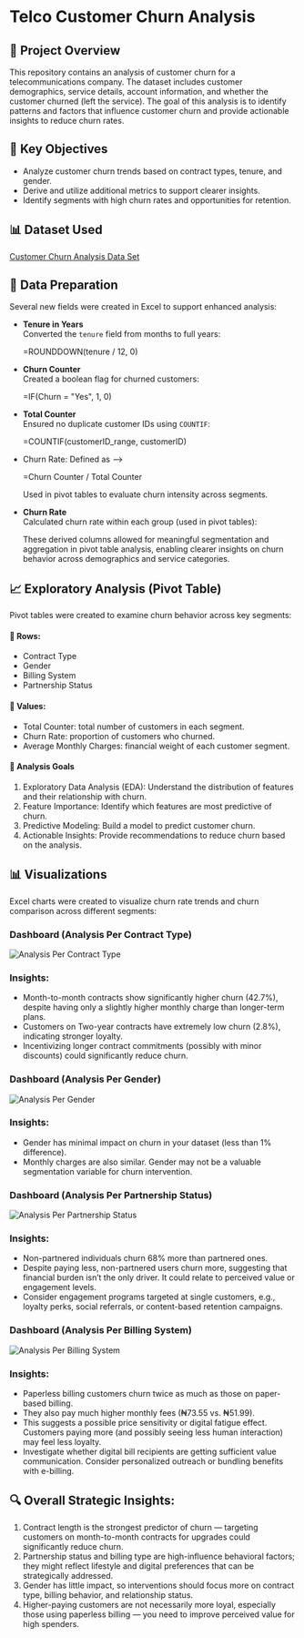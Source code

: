 # Telco Customer Churn Analysis

<!--
## Table of Contents

- ## Table of Contents

- [📂 Project Overview](#-project-overview)
- [Key Objectives](#key-objectives)
- [Data Preparation](#data-preparation)
- [Dataset Used](#dataset-used)
- [Analysis Goals](#analysis-goals)
-->
  
## 📂 Project Overview
This repository contains an analysis of customer churn for a telecommunications company. The dataset includes customer demographics, service details, account information, and whether the customer churned (left the service). The goal of this analysis is to identify patterns and factors that influence customer churn and provide actionable insights to reduce churn rates.

## 🧰 Key Objectives
- Analyze customer churn trends based on contract types, tenure, and gender.
- Derive and utilize additional metrics to support clearer insights.
- Identify segments with high churn rates and opportunities for retention.

## 📊 Dataset Used
<a href="https://github.com/judefrank/CustomerChurnAnalysis/raw/main/Churn%20Analysis%20Project.xlsx" target="_blank">Customer Churn Analysis Data Set</a>

## 🧹 Data Preparation
Several new fields were created in Excel to support enhanced analysis:

- **Tenure in Years**  
  Converted the `tenure` field from months to full years:
  
  =ROUNDDOWN(tenure / 12, 0)
  
- **Churn Counter**  
  Created a boolean flag for churned customers:

  =IF(Churn = "Yes", 1, 0)

- **Total Counter**  
  Ensured no duplicate customer IDs using `COUNTIF`:

   =COUNTIF(customerID_range, customerID)

- Churn Rate: Defined as -->

   =Churn Counter / Total Counter

  Used in pivot tables to evaluate churn intensity across segments.

- **Churn Rate**  
  Calculated churn rate within each group (used in pivot tables):

  These derived columns allowed for meaningful segmentation and aggregation in pivot table analysis, enabling clearer insights on churn behavior across demographics and service categories.

## 📈 Exploratory Analysis (Pivot Table)
Pivot tables were created to examine churn behavior across key segments:

#### 🎯 Rows:
- Contract Type
- Gender
- Billing System
- Partnership Status

#### 🧮 Values:
- Total Counter: total number of customers in each segment.
- Churn Rate: proportion of customers who churned.
- Average Monthly Charges: financial weight of each customer segment.

#### 🧠 Analysis Goals
1. Exploratory Data Analysis (EDA): Understand the distribution of features and their relationship with churn.
2. Feature Importance: Identify which features are most predictive of churn.
3. Predictive Modeling: Build a model to predict customer churn.
4. Actionable Insights: Provide recommendations to reduce churn based on the analysis.

## 📊 Visualizations
Excel charts were created to visualize churn rate trends and churn comparison across different segments:


<!--
### Objectives
- Perform Exploratory Data Analysis (EDA) on customer data.
- Identify trends and patterns in churn behavior.
- Build predictive models to classify customers likely to churn.
- Provide actionable insights and business recommendations.
-->

### Dashboard (Analysis Per Contract Type)
![Analysis Per Contract Type](https://github.com/user-attachments/assets/023b8483-0c22-4ee5-b146-da7746f19c2d)

### Insights:

- Month-to-month contracts show significantly higher churn (42.7%), despite having only a slightly higher monthly charge than longer-term plans.
- Customers on Two-year contracts have extremely low churn (2.8%), indicating stronger loyalty.
- Incentivizing longer contract commitments (possibly with minor discounts) could significantly reduce churn.

### Dashboard (Analysis Per Gender)
![Analysis Per Gender](https://github.com/user-attachments/assets/65b287c3-61f2-4b5e-8398-ce1908dd58b0)

### Insights:
- Gender has minimal impact on churn in your dataset (less than 1% difference).
- Monthly charges are also similar. Gender may not be a valuable segmentation variable for churn intervention.

### Dashboard (Analysis Per Partnership Status)
![Analysis Per Partnership Status](https://github.com/user-attachments/assets/19eaf199-b76f-4360-beb2-313dfb646211)

### Insights:
- Non-partnered individuals churn 68% more than partnered ones.
- Despite paying less, non-partnered users churn more, suggesting that financial burden isn’t the only driver. It could relate to perceived value or engagement levels.
- Consider engagement programs targeted at single customers, e.g., loyalty perks, social referrals, or content-based retention campaigns.

### Dashboard (Analysis Per Billing System)
![Analysis Per Billing System](https://github.com/user-attachments/assets/4a2befcf-6060-4f21-8b01-cff49e3b3881)

### Insights:
- Paperless billing customers churn twice as much as those on paper-based billing.
- They also pay much higher monthly fees (₦73.55 vs. ₦51.99).
- This suggests a possible price sensitivity or digital fatigue effect. Customers paying more (and possibly seeing less human interaction) may feel less loyalty.
- Investigate whether digital bill recipients are getting sufficient value communication. Consider personalized outreach or bundling benefits with e-billing.

## 🔍 Overall Strategic Insights:
1. Contract length is the strongest predictor of churn — targeting customers on month-to-month contracts for upgrades could significantly reduce churn.
2. Partnership status and billing type are high-influence behavioral factors; they might reflect lifestyle and digital preferences that can be strategically addressed.
3. Gender has little impact, so interventions should focus more on contract type, billing behavior, and relationship status.
4. Higher-paying customers are not necessarily more loyal, especially those using paperless billing — you need to improve perceived value for high spenders.









<!--
### Business Insights
- Customers with longer call durations but low customer support interaction are less likely to churn.
- Monthly contract customers are at higher risk of churn than annual contract customers.
- Churn is significantly higher among customers with high service issues and low engagement.

### Data Sources
Source: Kaggle
Size: ~7,000 records
Features: Demographics, Account Info, Usage Patterns, Contract Type, Churn Status

### Tools
- MS Excel - Data Cleaning
  - [Download here](https://microsoft.com)
- SQL Server - Data Analysis
- Power BI - Creating reports

### Data Cleaning/Preparation
In the initial data preparation phase, we performed the following tasks:
1. Data loading and inspection
2. Handling missing values
3. Data cleaning and formatting

### Recommendations
Based on the findings, the following business actions are recommended:

1. Encourage Long-Term Contracts:
Offer discounts or incentives for customers to move from monthly to yearly contracts.
2. Improve Onboarding Experience:
Reduce early churn by enhancing support and engagement during the first 3–6 months.
3. Review Pricing Strategy:
High monthly charges were linked with higher churn, especially for low-tenure users—consider bundling or discounts.
4. Target At-Risk Customers:
Use predictive churn scores to prioritize customer retention campaigns and personalized outreach.
5. Digital Payment Engagement:
Promote use of auto-pay or credit card payments which are associated with lower churn compared to electronic checks.

### Limitations

💻
|S/N|Tools|
|---|---|
|1|Excel|
|2|SQL|
|3|PowerBI|

`column1`


**bold**


*italic*

